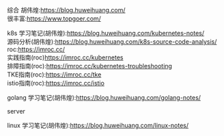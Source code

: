 综合
胡伟煌:https://blog.huweihuang.com/  
很丰富:https://www.topgoer.com/  



k8s
学习笔记(胡伟煌):https://blog.huweihuang.com/kubernetes-notes/  
源码分析(胡伟煌):https://blog.huweihuang.com/k8s-source-code-analysis/  
roc:https://imroc.cc/  
实践指南(roc)https://imroc.cc/kubernetes  
排障指南(roc):https://imroc.cc/kubernetes-troubleshooting  
TKE指南(roc):https://imroc.cc/tke  
istio指南(roc):https://imroc.cc/istio  

golang
学习笔记(胡伟煌):https://blog.huweihuang.com/golang-notes/  




server



linux
学习笔记(胡伟煌):https://blog.huweihuang.com/linux-notes/  


